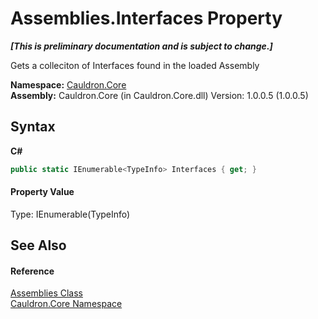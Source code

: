 # Assemblies.Interfaces Property 
 _**\[This is preliminary documentation and is subject to change.\]**_

Gets a colleciton of Interfaces found in the loaded Assembly

**Namespace:**&nbsp;<a href="N_Cauldron_Core">Cauldron.Core</a><br />**Assembly:**&nbsp;Cauldron.Core (in Cauldron.Core.dll) Version: 1.0.0.5 (1.0.0.5)

## Syntax

**C#**<br />
``` C#
public static IEnumerable<TypeInfo> Interfaces { get; }
```


#### Property Value
Type: IEnumerable(TypeInfo)

## See Also


#### Reference
<a href="T_Cauldron_Core_Assemblies">Assemblies Class</a><br /><a href="N_Cauldron_Core">Cauldron.Core Namespace</a><br />